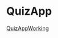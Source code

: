 # QuizApp

[QuizAppWorking](https://user-images.githubusercontent.com/38467102/54335447-f9920300-464e-11e9-9f44-cb41dea35805.gif)
